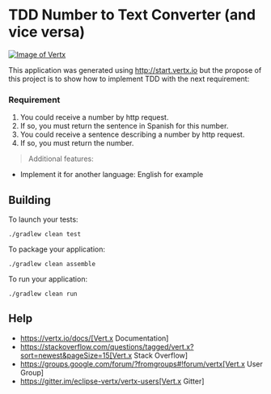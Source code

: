 # TDD Number to Text Converter (and vice versa)

[![Image of Vertx](https://img.shields.io/badge/vert.x-4.1.3-purple.svg)](https://vertx.io")

This application was generated using http://start.vertx.io but the propose of this project is to show how to implement TDD with the next requirement:

### Requirement

1. You could receive a number by http request.
2. If so, you must return the sentence in Spanish for this number.
3. You could receive a sentence describing a number by http request.
4. If so, you must return the number.

> Additional features:
- Implement it for another language: English for example


## Building

To launch your tests:
```
./gradlew clean test
```

To package your application:
```
./gradlew clean assemble
```

To run your application:
```
./gradlew clean run
```

## Help

* https://vertx.io/docs/[Vert.x Documentation]
* https://stackoverflow.com/questions/tagged/vert.x?sort=newest&pageSize=15[Vert.x Stack Overflow]
* https://groups.google.com/forum/?fromgroups#!forum/vertx[Vert.x User Group]
* https://gitter.im/eclipse-vertx/vertx-users[Vert.x Gitter]


